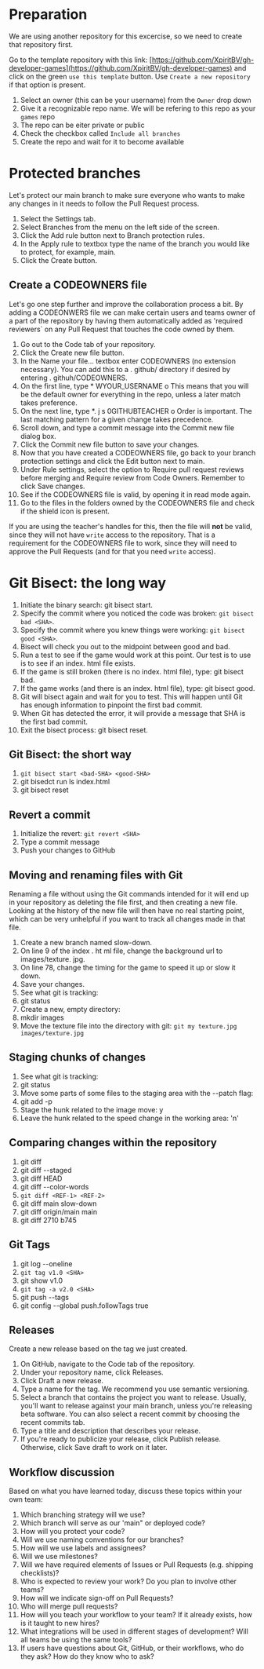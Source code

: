# Preparation
We are using another repository for this excercise, so we need to create that repository first.

Go to the template repository with this link: [https://github.com/XpiritBV/gh-developer-games](https://github.com/XpiritBV/gh-developer-games) and click on the green `use this template` button. Use `Create a new repository` if that option is present.

1. Select an owner (this can be your username) from the `Owner` drop down
1. Give it a recognizable repo name. We will be refering to this repo as your `games` repo
1. The repo can be eiter private or public
1. Check the checkbox called `Include all branches`
1. Create the repo and wait for it to become available

# Protected branches
Let's protect our main branch to make sure everyone who wants to make any changes in it needs to follow the Pull Request process.
1. Select the Settings tab. 
2. Select Branches from the menu on the left side of the screen. 
3. Click the Add rule button next to Branch protection rules. 
4. In the Apply rule to textbox type the name of the branch you would like to protect, for example, main. 
5. Click the Create button. 

## Create a CODEOWNERS file
Let's go one step further and improve the collaboration process a bit. By adding a CODEONWERS file we can make certain users and teams owner of a part of the repository by having them automatically added as 'required reviewers` on any Pull Request that touches the code owned by them.

1. Go out to the Code tab of your repository. 
2. Click the Create new file button.
3. In the Name your file... textbox enter CODEOWNERS (no extension necessary). You can add this to a . github/ directory if desired by entering . githuh/CODEOWNERS. 
4. On the first line, type * WYOUR_USERNAME o This means that you will be the default owner for everything in the repo, unless a later match takes preference. 
5. On the next line, type *. j s 0GITHUBTEACHER o Order is important. The last matching pattern for a given change takes precedence.
6. Scroll down, and type a commit message into the Commit new file dialog box. 
7. Click the Commit new file button to save your changes. 
8. Now that you have created a CODEOWNERS file, go back to your branch protection settings and click the Edit button next to main. 
9. Under Rule settings, select the option to Require pull request reviews before merging and Require review from Code Owners. Remember to click Save changes. 
10. See if the CODEOWNERS file is valid, by opening it in read mode again.
10. Go to the files in the folders owned by the CODEOWNERS file and check if the shield icon is present.

If you are using the teacher's handles for this, then the file will __not__ be valid, since they will not have `write` access to the repository. That is a requirement for the CODEOWNERS file to work, since they will need to approve the Pull Requests (and for that you need `write` access).

# Git Bisect: the long way

1. Initiate the binary search: git bisect start. 
2. Specify the commit where you noticed the code was broken: `git bisect bad <SHA>`. 
3. Specify the commit where you knew things were working: `git bisect good <SHA>`. 
4. Bisect will check you out to the midpoint between good and bad. 
5. Run a test to see if the game would work at this point. Our test is to use is to see if an index. html file exists. 
6. If the game is still broken (there is no index. html file), type: git bisect bad. 
7. If the game works (and there is an index. html file), type: git bisect good. 
8. Git will bisect again and wait for you to test. This will happen until Git has enough information to pinpoint the first bad commit. 
9. When Git has detected the error, it will provide a message that SHA is the first bad commit. 
10. Exit the bisect process: git bisect reset. 

## Git Bisect: the short way

1. `git bisect start <bad-SHA> <good-SHA>`
1. git bisedct run ls index.html
1. git bisect reset

## Revert a commit
1. Initialize the revert: `git revert <SHA>`
1. Type a commit message
1. Push your changes to GitHub

## Moving and renaming files with Git
Renaming a file without using the Git commands intended for it will end up in your repository as deleting the file first, and then creating a new file. Looking at the history of the new file will then have no real starting point, which can be very unhelpful if you want to track all changes made in that file.

1. Create a new branch named slow-down. 
2. On line 9 of the index . ht ml file, change the background url to images/texture. jpg. 
3. On line 78, change the timing for the game to speed it up or slow it down. 
4. Save your changes. 
5. See what git is tracking: 
6. git status 
7. Create a new, empty directory: 
8. mkdir images 
9. Move the texture file into the directory with git: `git my texture.jpg images/texture.jpg`

## Staging chunks of changes
1. See what git is tracking: 
2. git status 
3. Move some parts of some files to the staging area with the --patch flag: 
4. git add -p 
5. Stage the hunk related to the image move: y 
6. Leave the hunk related to the speed change in the working area: 'n' 

## Comparing changes within the repository
1. git diff 
2. git diff --staged 
3. git diff HEAD 
4. git diff --color-words 
5. `git diff <REF-1> <REF-2> `
6. git diff main slow-down 
7. git diff origin/main main 
8. git diff 2710 b745 

## Git Tags
1. git log --oneline 
2. `git tag v1.0 <SHA>`
3. git show v1.0 
4. `git tag -a v2.0 <SHA> `
5. git push --tags 
6. git config --global push.followTags true 

## Releases
Create a new release based on the tag we just created.
1. On GitHub, navigate to the Code tab of the repository. 
2. Under your repository name, click Releases. 
3. Click Draft a new release. 
4. Type a name for the tag. We recommend you use semantic versioning. 
5. Select a branch that contains the project you want to release. Usually, you'll want to release against your main branch, unless you're releasing beta software. You can also select a recent commit by choosing the recent commits tab. 
6. Type a title and description that describes your release.
7. If you're ready to publicize your release, click Publish release. Otherwise, click Save draft to work on it later. 

## Workflow discussion
Based on what you have learned today, discuss these topics within your own team:
1. Which branching strategy will we use? 
2. Which branch will serve as our 'main" or deployed code? 
3. How will you protect your code? 
4. Will we use naming conventions for our branches? 
5. How will we use labels and assignees? 
6. Will we use milestones? 
7. Will we have required elements of Issues or Pull Requests (e.g. shipping checklists)? 
8. Who is expected to review your work? Do you plan to involve other teams? 
9. How will we indicate sign-off on Pull Requests? 
10. Who will merge pull requests? 
11. How will you teach your workflow to your team? If it already exists, how is it taught to new hires? 
12. What integrations will be used in different stages of development? Will all teams be using the same tools? 
13. If users have questions about Git, GitHub, or their workflows, who do they ask? How do they know who to ask? 

